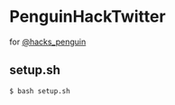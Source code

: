 # PenguinHackTwitter
for [@hacks_penguin](https://twitter.com/hacks_penguin)

## setup.sh
```
$ bash setup.sh
```
